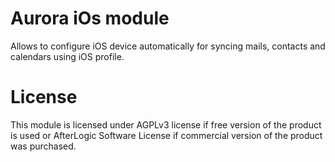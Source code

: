 # Aurora iOs module
Allows to configure iOS device automatically for syncing mails, contacts and calendars using iOS profile.

# License
This module is licensed under AGPLv3 license if free version of the product is used or AfterLogic Software License if commercial version of the product was purchased.